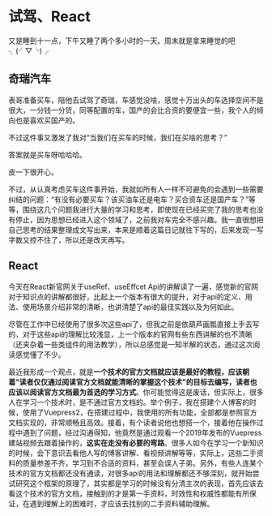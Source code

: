# 试驾、React

又是睡到十一点，下午又睡了两个多小时的一天。周末就是拿来睡觉的吧╮(╯▽╰)╭

## 奇瑞汽车

表哥准备买车，陪他去试驾了奇瑞，车感觉没啥，感觉十万出头的车选择空间不是很大，一分钱一分货，同等配置的车，国产的会比合资的要便宜一些，我个人的倾向也是喜欢买国产的。

不过这件事又激发了我对“当我们在买车的时候，我们在买啥的思考？”

答案就是买车呀哈哈哈。

皮一下很开心。

不过，从认真考虑买车这件事开始，我就如所有人一样不可避免的会遇到一些需要纠结的问题：“有没有必要买车？该买油车还是电车？买合资车还是国产车？”等等，围绕这几个问题我进行大量的学习和思考，即使现在已经买完了我的思考也没有停止，因为思想已经进入这个领域了，之前我对车完全不感兴趣。我一直很想把自己思考的结果整理成文写出来，本来是顺着这篇日记就往下写的，后来发现一写字数又控不住了，所以还是改天再写。

## React

今天在React新官网关于useRef、useEffcet Api的讲解读了一遍，感觉新的官网对于知识点的讲解都很好，比起上一个版本有很大的提升，对于api的定义、用法、使用场景介绍非常的清晰，也讲清楚了api的最佳实践以及为何如此。

尽管在工作中已经使用了很多次这些api了，但我之前是依葫芦画瓢直接上手去写的，对于这些api的理解比较浅显，上一个版本的官网有些东西讲解的也不清晰（还夹杂着一些类组件的用法教学），所以总感觉是一知半解的状态，通过这次阅读感觉懂了不少。

最近我形成一个观点，就是**一个技术的官方文档就应该是最好的教程，应该朝着“读者仅仅通过阅读官方文档就能清晰的掌握这个技术”的目标去编写，读者也应该以阅读官方文档最为首选的学习方式**。你可能觉得这是废话，但实际上，很多人在学习一个技术时，是不通过官方文档的。举个例子，我在搭建个人博客的时候，使用了Vuepress2，在搭建过程中，我使用的所有功能，全部都是参照官方文档实现的，非常顺畅且高效。接着，有个读者说他也想搭一个，接着他在操作过程中遇到了问题，经过沟通得知，他竟然是通过观看一个2019年发布的Vuepress建站视频去跟着操作的，**这实在走没有必要的弯路**。很多人如今在学习一个新知识的时候，会下意识去看他人写的博客讲解、看视频讲解等等，实际上，这些二手资料的质量参差不齐，学习到不合适的资料，甚至会误人子弟。另外，有些人连某个技术的官方文档都还没有通读，对很多api的用法和理解都还不够深刻，就开始尝试研究这个框架的原理了，其实都是学习的时候没有分清主次的表现，首先应该去看这个技术的官方文档，接触到的才是第一手资料，时效性和权威性都能有所保证，在遇到理解上的困难时，才应该去找别的二手资料辅助理解。



